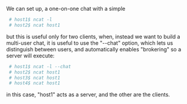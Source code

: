 
We can set up, a one-on-one chat with a simple

```sh
 # host1$ ncat -l
 # host2$ ncat host1
```

but this is useful only for two clients, when, instead we want to
build a multi-user chat, it is useful to use the "--chat" option,
which lets us distinguish between users, and automatically
enables "brokering" so a server will execute:

```sh
 # host1$ ncat -l --chat
 # host2$ ncat host1
 # host3$ ncat host1
 # host4$ ncat host1
```

in this case, "host1" acts as a server, and the other are the
clients.

